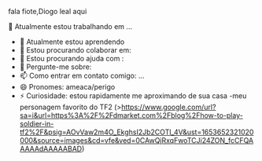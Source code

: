 fala fiote,Diogo leal aqui

🔭 Atualmente estou trabalhando em ...
- 🌱 Atualmente estou aprendendo 
- 👯 Estou procurando colaborar em:
- 🤔 Estou procurando ajuda com :
- 💬 Pergunte-me sobre:
- 📫 Como entrar em contato comigo: ...
- 😄 Pronomes: ameaca/perigo
- ⚡ Curiosidade: estou rapidamente me aproximando de sua casa
-meu personagem favorito do TF2 (>https://www.google.com/url?sa=i&url=https%3A%2F%2Fdmarket.com%2Fblog%2Fhow-to-play-soldier-in-tf2%2F&psig=AOvVaw2m4O_EkghsI2Jb2COTl_4V&ust=1653652321020000&source=images&cd=vfe&ved=0CAwQjRxqFwoTCJi24ZON_fcCFQAAAAAdAAAAABAD)
